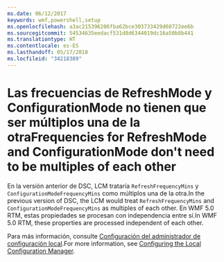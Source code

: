 ```yaml
---
ms.date: 06/12/2017
keywords: wmf,powershell,setup
ms.openlocfilehash: a3ac215396206fba62bce303733429d60722ee6b
ms.sourcegitcommit: 54534635eedacf531d8d6344019dc16a50b8b441
ms.translationtype: HT
ms.contentlocale: es-ES
ms.lasthandoff: 05/17/2018
ms.locfileid: "34218389"
---
```

# <a name="frequencies-for-refreshmode-and-configurationmode-dont-need-to-be-multiples-of-each-other"></a><span data-ttu-id="e1a4d-102">Las frecuencias de RefreshMode y ConfigurationMode no tienen que ser múltiplos una de la otra</span><span class="sxs-lookup"><span data-stu-id="e1a4d-102">Frequencies for RefreshMode and ConfigurationMode don't need to be multiples of each other</span></span>

<span data-ttu-id="e1a4d-103">En la versión anterior de DSC, LCM trataría `RefreshFrequencyMins` y `ConfigurationModeFrequencyMins` como múltiplos una de la otra.</span><span class="sxs-lookup"><span data-stu-id="e1a4d-103">In the previous version of DSC, the LCM would treat `RefreshFrequencyMins` and `ConfigurationModeFrequencyMins` as multiples of each other.</span></span> <span data-ttu-id="e1a4d-104">En WMF 5.0 RTM, estas propiedades se procesan con independencia entre sí.</span><span class="sxs-lookup"><span data-stu-id="e1a4d-104">In WMF 5.0 RTM, these properties are processed independent of each other.</span></span>

<span data-ttu-id="e1a4d-105">Para más información, consulte [Configuración del administrador de configuración local](https://msdn.microsoft.com/powershell/dsc/metaconfig).</span><span class="sxs-lookup"><span data-stu-id="e1a4d-105">For more information, see [Configuring the Local Configuration Manager](https://msdn.microsoft.com/powershell/dsc/metaconfig).</span></span>
